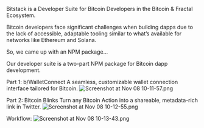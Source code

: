 Bitstack is a Developer Suite for Bitcoin Developers in the Bitcoin & Fractal Ecosystem.

Bitcoin developers face significant challenges when building dapps due to the lack of accessible, adaptable tooling similar to what’s available for networks like Ethereum and Solana.

So, we came up with an NPM package...

Our developer suite is a two-part NPM package for Bitcoin dapp development. 

Part 1: b/WalletConnect 
 A seamless, customizable wallet connection interface tailored for Bitcoin. 
![Screenshot at Nov 08 10-11-57.png](https://cdn.dorahacks.io/static/files/19309c1f7d186ffc2f3136f45de8c864.png)

Part 2: Bitcoin Blinks
Turn any Bitcoin Action into a shareable, metadata-rich link in Twitter.
![Screenshot at Nov 08 10-12-55.png]([https://cdn.dorahacks.io/static/files/19309c30cca1d57fbf5c1594364bf764.png](https://i.ibb.co/jWb5wWr/Screenshot-at-Nov-12-12-57-55.png))

Workflow:
![Screenshot at Nov 08 10-13-43.png]([https://cdn.dorahacks.io/static/files/19309c40918cf247ef37aff4477b4c0c.png](https://i.ibb.co/B4xjR0h/Screenshot-at-Nov-12-12-55-46.png))

